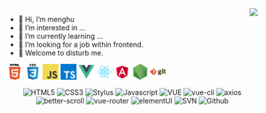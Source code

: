 <img align="right" src="https://github-readme-stats.vercel.app/api?username=menghu1994&show_icons=true&icon_color=ff01bd&text_color=718096&hide_title=true" />
<!-- 
<img align="right" alt="正在完善" src="" />
-->


- 🌱 Hi, I’m menghu
- 🌱 I’m interested in ...
- 🌱 I’m currently learning ...
- 🌱 I’m looking for a job within frontend.
- 🌱 Welcome to disturb me.

<code><img width="32" src="https://raw.githubusercontent.com/github/explore/80688e429a7d4ef2fca1e82350fe8e3517d3494d/topics/html/html.png"></code>
<code><img width="32" src="https://raw.githubusercontent.com/github/explore/80688e429a7d4ef2fca1e82350fe8e3517d3494d/topics/css/css.png"></code>
<code><img width="32" src="https://raw.githubusercontent.com/github/explore/80688e429a7d4ef2fca1e82350fe8e3517d3494d/topics/javascript/javascript.png"></code>
<code><img width="32" src="https://raw.githubusercontent.com/github/explore/80688e429a7d4ef2fca1e82350fe8e3517d3494d/topics/typescript/typescript.png"></code>
<code><img width="32" src="https://raw.githubusercontent.com/github/explore/80688e429a7d4ef2fca1e82350fe8e3517d3494d/topics/vue/vue.png"></code>
<code><img width="32" src="https://raw.githubusercontent.com/github/explore/80688e429a7d4ef2fca1e82350fe8e3517d3494d/topics/react/react.png"></code>
<code><img width="32" src="https://raw.githubusercontent.com/github/explore/80688e429a7d4ef2fca1e82350fe8e3517d3494d/topics/angular/angular.png"></code>
<code><img width="32" src="https://raw.githubusercontent.com/github/explore/80688e429a7d4ef2fca1e82350fe8e3517d3494d/topics/nodejs/nodejs.png"></code>
<code><img width="32" src="https://raw.githubusercontent.com/github/explore/80688e429a7d4ef2fca1e82350fe8e3517d3494d/topics/git/git.png"></code>

<p align="center" class="skills">
	<img src="https://img.shields.io/badge/-HTML5-E34F26?style=flat&logo=html5&logoColor=white" alt="HTML5">
	<img src="https://img.shields.io/badge/-CSS3-1572B6?style=flat&logo=css3&logoColor=white" alt="CSS3">
	<img src="https://img.shields.io/badge/-Stylus-333333?style=flat&logo=Stylus&logoColor=white%22%20alt=%22VUE%22" alt="Stylus">
	<img src="https://img.shields.io/badge/-JavaScript-eed718?style=flat&logo=javascript&logoColor=ffffff" alt="Javascript">
	<img src="https://img.shields.io/badge/-VUE-4FC08D?style=flat&logo=vue.js&logoColor=white%22%20alt=%22VUE%22" alt="VUE">
	<img src="https://img.shields.io/badge/-vuecli-blue" alt="vue-cli">
	<img src="https://img.shields.io/badge/-axios-yellow" alt="axios">
	<img src="https://img.shields.io/badge/-betterScroll-ff69b4" alt="better-scroll">
	<img src="https://img.shields.io/badge/-vueRouter-lightgrey" alt="vue-router">
	<img src="https://img.shields.io/badge/-elementUI-critical" alt="elementUI">
	<img src="https://img.shields.io/badge/-SVN-9cf" alt="SVN">
	<img src="https://img.shields.io/badge/-Github-181717?style=flat&logo=Github&logoColor=white%22%20alt=%22VUE%22" alt="Github">
</p>

